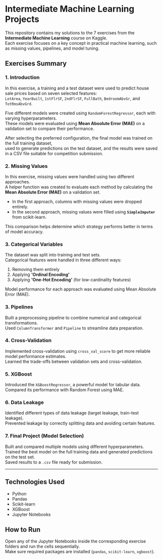 # Intermediate Machine Learning Projects

This repository contains my solutions to the 7 exercises from the **Intermediate Machine Learning** course on Kaggle.  
Each exercise focuses on a key concept in practical machine learning, such as missing values, pipelines, and model tuning.

## Exercises Summary

### 1. Introduction

In this exercise, a training and a test dataset were used to predict house sale prices based on seven selected features:  
`LotArea`, `YearBuilt`, `1stFlrSF`, `2ndFlrSF`, `FullBath`, `BedroomAbvGr`, and `TotRmsAbvGrd`.

Five different models were created using `RandomForestRegressor`, each with varying hyperparameters.  
These models were evaluated using **Mean Absolute Error (MAE)** on a validation set to compare their performance.

After selecting the preferred configuration, the final model was trained on the full training dataset,  
used to generate predictions on the test dataset, and the results were saved in a CSV file suitable for competition submission.

### 2. Missing Values
In this exercise, missing values were handled using two different approaches.  
A helper function was created to evaluate each method by calculating the **Mean Absolute Error (MAE)** on a validation set.

- In the first approach, columns with missing values were dropped entirely.  
- In the second approach, missing values were filled using **`SimpleImputer`** from scikit-learn.

This comparison helps determine which strategy performs better in terms of model accuracy.

### 3. Categorical Variables
The dataset was split into training and test sets.  
Categorical features were handled in three different ways:  
1. Removing them entirely  
2. Applying **'Ordinal Encoding'**  
3. Applying **'One-Hot Encoding'** (for low-cardinality features)  

Model performance for each approach was evaluated using Mean Absolute Error (MAE).

### 3. Pipelines
Built a preprocessing pipeline to combine numerical and categorical transformations.  
Used `ColumnTransformer` and `Pipeline` to streamline data preparation.

### 4. Cross-Validation
Implemented cross-validation using `cross_val_score` to get more reliable model performance estimates.  
Learned the trade-offs between validation sets and cross-validation.

### 5. XGBoost
Introduced the `XGBoostRegressor`, a powerful model for tabular data.  
Compared its performance with Random Forest using MAE.

### 6. Data Leakage
Identified different types of data leakage (target leakage, train-test leakage).  
Prevented leakage by correctly splitting data and avoiding certain features.

### 7. Final Project (Model Selection)
Built and compared multiple models using different hyperparameters.  
Trained the best model on the full training data and generated predictions on the test set.  
Saved results to a `.csv` file ready for submission.

---

## Technologies Used

- Python
- Pandas
- Scikit-learn
- XGBoost
- Jupyter Notebooks

## How to Run

Open any of the Jupyter Notebooks inside the corresponding exercise folders and run the cells sequentially.  
Make sure required packages are installed (`pandas`, `scikit-learn`, `xgboost`).
